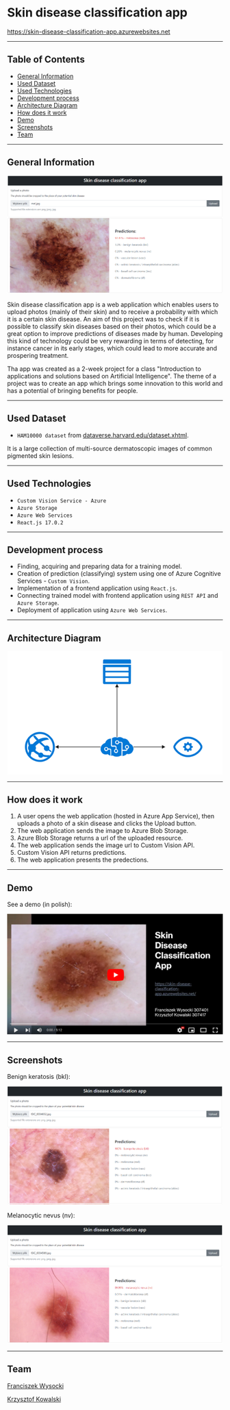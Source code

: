 # Skin disease classification app

<a href="https://skin-disease-classification-app.azurewebsites.net" target="_blank">https://skin-disease-classification-app.azurewebsites.net</a>

---

## Table of Contents

- [General Information](#general-information)
- [Used Dataset](#used-dataset)
- [Used Technologies](#used-technologies)
- [Development process](#development-process)
- [Architecture Diagram](#architecture-diagram)
- [How does it work](#how-does-it-work)
- [Demo](#demo)
- [Screenshots](#screenshots)
- [Team](#team)

---

## General Information

![Mel](img/mel.png)

Skin disease classification app is a web application which enables users to upload photos (mainly of their skin) and to receive a probability with which it is a certain skin disease. An aim of this project was to check if it is possible to classify skin diseases based on their photos, which could be a great option to improve predictions of diseases made by human. Developing this kind of technology could be very rewarding in terms of detecting, for instance cancer in its early stages, which could lead to more accurate and prospering treatment.

Tha app was created as a 2-week project for a class "Introduction to applications and solutions based on Artificial Intelligence". The theme of a project was to create an app which brings some innovation to this world and has a potential of bringing benefits for people.

---

## Used Dataset

- `HAM10000 dataset` from <a href="https://dataverse.harvard.edu/dataset.xhtml?persistentId=doi:10.7910/DVN/DBW86T">dataverse.harvard.edu/dataset.xhtml</a>.

It is a large collection of multi-source dermatoscopic images of common pigmented skin lesions.

---

## Used Technologies

- `Custom Vision Service - Azure`
- `Azure Storage`
- `Azure Web Services`
- `React.js 17.0.2`

---

## Development process

- Finding, acquiring and preparing data for a training model.
- Creation of prediction (classifying) system using one of Azure Cognitive Services - `Custom Vision`.
- Implementation of a frontend application using `React.js`.
- Connecting trained model with frontend application using `REST API` and `Azure Storage`.
- Deployment of application using `Azure Web Services`.

---

## Architecture Diagram

![Architecture](img/Diagram.png)

---

## How does it work

1. A user opens the web application (hosted in Azure App Service), then uploads a photo of a skin disease and
   clicks the Upload button.
2. The web application sends the image to Azure Blob Storage.
3. Azure Blob Storage returns a url of the uploaded resource.
4. The web application sends the image url to Custom Vision API.
5. Custom Vision API returns predictions.
6. The web application presents the predections.

---

## Demo

See a demo (in polish):

[![Demo](img/video.png)](https://youtu.be/596PyXO04MA)

---

## Screenshots

Benign keratosis (bkl):

![BKL](img/bkl.png)

Melanocytic nevus (nv):

![Nv](img/nv.png)

---

## Team

[Franciszek Wysocki](https://github.com/wysockif)

[Krzysztof Kowalski](https://github.com/KKofta)
